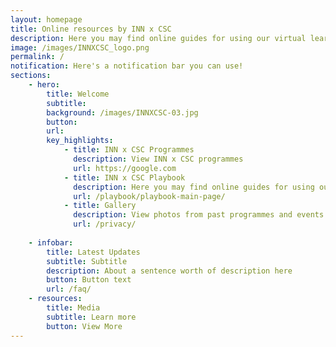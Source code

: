 ```yaml
---
layout: homepage
title: Online resources by INN x CSC
description: Here you may find online guides for using our virtual learning studios, green room, and a playbook of ideas for face-to-face and virtual facilitation. 
image: /images/INNXCSC_logo.png
permalink: /
notification: Here's a notification bar you can use!
sections:
    - hero:
        title: Welcome
        subtitle: 
        background: /images/INNXCSC-03.jpg
        button:
        url:
        key_highlights:
            - title: INN x CSC Programmes
              description: View INN x CSC programmes
              url: https://google.com
            - title: INN x CSC Playbook
              description: Here you may find online guides for using our virtual learning studios, green room, and a playbook of ideas for face-to-face and virtual facilitation.
              url: /playbook/playbook-main-page/
            - title: Gallery
              description: View photos from past programmes and events
              url: /privacy/
              
    - infobar:
        title: Latest Updates
        subtitle: Subtitle
        description: About a sentence worth of description here
        button: Button text
        url: /faq/
    - resources:
        title: Media
        subtitle: Learn more
        button: View More
---
```

